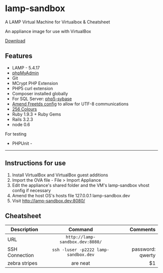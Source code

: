 lamp-sandbox
============

A LAMP Virtual Machine for Virtualbox &amp; Cheatsheet

An appliance image for use with VirtualBox

[Download](ftp://whittlestone:Pa55word!@whittlestone.info/lampsandbox2.ova)
## Features

* LAMP - 5.4.17
* [phpMyAdmin](http://lamp-sandbox.dev:8080/phpmyadmin/)
* Git
* MCrypt PHP Extension
* PHP5 curl extension
* Composer installed globally
* For SQL Server: [php5-sybase](http://blog.jamesrossiter.co.uk/2011/03/08/connecting-to-microsoft-sql-server-from-php-in-ubuntu-using-mssql_connect/)
* [Amend Freetds config](http://goo.gl/lQitH) to allow for UTF-8 communications
* [256 Colours](http://whiletruecode.tumblr.com/post/13358288098/enabling-256-color-mode-in-ubuntus-bash-terminal)
* Ruby 1.9.3 + Ruby Gems
* Rails 3.2.3
* node 0.6

For testing

* PHPUnit - 

---

## Instructions for use

1. Install VirtualBox and VirtualBox guest additions
2. Import the OVA file - File > Import Appliance
3. Edit the appliance's shared folder and the VM's lamp-sandbox vhost config if necessary 
4. Amend the host OS's hosts file  127.0.0.1 lamp-sandbox.dev
5. Visit http://lamp-sandbox.dev:8080/

## Cheatsheet

| Description        | Command          | Comments  |
| ------------- |:-------------:| -----:|
| URL     | `http://lamp-sandbox.dev:8080/` |  |
| SSH Connection      | `ssh -luser -p2222 lamp-sandbox.dev`      |   password: qwerty |
| zebra stripes | are neat      |    $1 |

